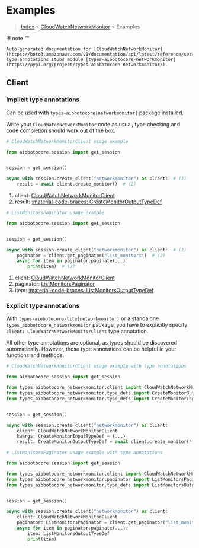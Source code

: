 # Examples

> [Index](../README.md) > [CloudWatchNetworkMonitor](./README.md) > Examples

!!! note ""

    Auto-generated documentation for [CloudWatchNetworkMonitor](https://boto3.amazonaws.com/v1/documentation/api/latest/reference/services/networkmonitor.html#cloudwatchnetworkmonitor)
    type annotations stubs module [types-aiobotocore-networkmonitor](https://pypi.org/project/types-aiobotocore-networkmonitor/).

## Client

### Implicit type annotations

Can be used with `types-aiobotocore[networkmonitor]` package installed.

Write your `CloudWatchNetworkMonitor` code as usual,
type checking and code completion should work out of the box.



```python
# CloudWatchNetworkMonitorClient usage example

from aiobotocore.session import get_session


session = get_session()

async with session.create_client("networkmonitor") as client:  # (1)
    result = await client.create_monitor()  # (2)
```

1. client: [CloudWatchNetworkMonitorClient](./client.md)
2. result: [:material-code-braces: CreateMonitorOutputTypeDef](./type_defs.md#createmonitoroutputtypedef) 



```python
# ListMonitorsPaginator usage example

from aiobotocore.session import get_session


session = get_session()

async with session.create_client("networkmonitor") as client:  # (1)
    paginator = client.get_paginator("list_monitors")  # (2)
    async for item in paginator.paginate(...):
        print(item)  # (3)
```

1. client: [CloudWatchNetworkMonitorClient](./client.md)
2. paginator: [ListMonitorsPaginator](./paginators.md#listmonitorspaginator)
3. item: [:material-code-braces: ListMonitorsOutputTypeDef](./type_defs.md#listmonitorsoutputtypedef) 




### Explicit type annotations

With `types-aiobotocore-lite[networkmonitor]`
or a standalone `types_aiobotocore_networkmonitor` package, you have to explicitly specify
`client: CloudWatchNetworkMonitorClient` type annotation.

All other type annotations are optional, as types should be discovered automatically.
However, these type annotations can be helpful in your functions and methods.


```python
# CloudWatchNetworkMonitorClient usage example with type annotations

from aiobotocore.session import get_session

from types_aiobotocore_networkmonitor.client import CloudWatchNetworkMonitorClient
from types_aiobotocore_networkmonitor.type_defs import CreateMonitorOutputTypeDef
from types_aiobotocore_networkmonitor.type_defs import CreateMonitorInputTypeDef


session = get_session()

async with session.create_client("networkmonitor") as client:
    client: CloudWatchNetworkMonitorClient
    kwargs: CreateMonitorInputTypeDef = {...}
    result: CreateMonitorOutputTypeDef = await client.create_monitor(**kwargs)
```



```python
# ListMonitorsPaginator usage example with type annotations

from aiobotocore.session import get_session

from types_aiobotocore_networkmonitor.client import CloudWatchNetworkMonitorClient
from types_aiobotocore_networkmonitor.paginator import ListMonitorsPaginator
from types_aiobotocore_networkmonitor.type_defs import ListMonitorsOutputTypeDef


session = get_session()

async with session.create_client("networkmonitor") as client:
    client: CloudWatchNetworkMonitorClient
    paginator: ListMonitorsPaginator = client.get_paginator("list_monitors")
    async for item in paginator.paginate(...):
        item: ListMonitorsOutputTypeDef
        print(item)
```


